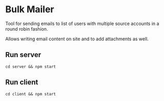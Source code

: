 # Bulk Mailer

Tool for sending emails to list of users with multiple source accounts in a round robin fashion.

Allows writing email content on site and to add attachments as well.  

## Run server

```
cd server && npm start
```

## Run client

```
cd client && npm start
```
